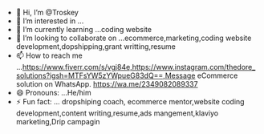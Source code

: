 - 👋 Hi, I’m @Troskey
- 👀 I’m interested in ...
- 🌱 I’m currently learning ...coding website 
- 💞️ I’m looking to collaborate on ...ecommerce,marketing,coding website development,dopshipping,grant writting,resume
- 📫 How to reach me ...https://www.fiverr.com/s/vgj84e,https://www.instagram.com/thedore_solutions?igsh=MTFsYW5zYWpueG83dQ==,Message eCommerce solution on WhatsApp. https://wa.me/2349082089337
- 😄 Pronouns: ...He/him
- ⚡ Fun fact: ... dropshiping coach, ecommerce mentor,website coding development,content writing,resume,ads mangement,klaviyo marketing,Drip campagin

<!---
Troskey/Troskey is a ✨ special ✨ repository because its `README.md` (this file) appears on your GitHub profile.
You can click the Preview link to take a look at your changes. 
--->
